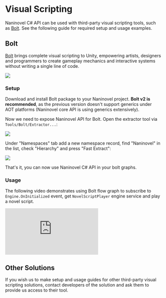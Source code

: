 ﻿# Visual Scripting

Naninovel C# API can be used with third-party visual scripting tools, such as [Bolt](https://ludiq.io/bolt). See the following guide for required setup and usage examples.

## Bolt

[Bolt](https://assetstore.unity.com/packages/tools/visual-scripting/bolt-87491) brings complete visual scripting to Unity, empowering artists, designers and programmers to create gameplay mechanics and interactive systems without writing a single line of code. 

![](https://assetstorev1-prd-cdn.unity3d.com/package-screenshot/e506cd1c-4af0-443a-ad65-07992573e82f_scaled.jpg)

### Setup

Download and install Bolt package to your Naninovel project. **Bolt v2 is recommended**, as the previous version doesn't support generics under AOT platforms (Naninovel core API is using generics extensively).

Now we need to expose Naninovel API for Bolt. Open the extractor tool via `Tools/Bolt/Extractor...`:

![](https://i.gyazo.com/bcd6cf253b77b20f12b7557f41d2a0ae.png)

Under "Namespaces" tab add a new namespace record, find "Naninovel" in the list, check "Hierarchy" and press "Fast Extract":

![](https://i.gyazo.com/0a0460e46aa57fde767b037d6d3af70e.png)

That's it, you can now use Naninovel C# API in your bolt graphs.

### Usage

The following video demonstrates using Bolt flow graph to subscribe to `Engine.OnInitialized` event, get `NovelScriptPlayer` engine service and play a novel script.

<div class="video-container">
    <iframe src="https://www.youtube-nocookie.com/embed/w7PAhE7HO9c" frameborder="0" allow="accelerometer; autoplay; encrypted-media; gyroscope; picture-in-picture" allowfullscreen></iframe>
</div>

## Other Solutions

If you wish us to make setup and usage guides for other third-party visual scripting solutions, contact developers of the solution and ask them to provide us access to their tool.

